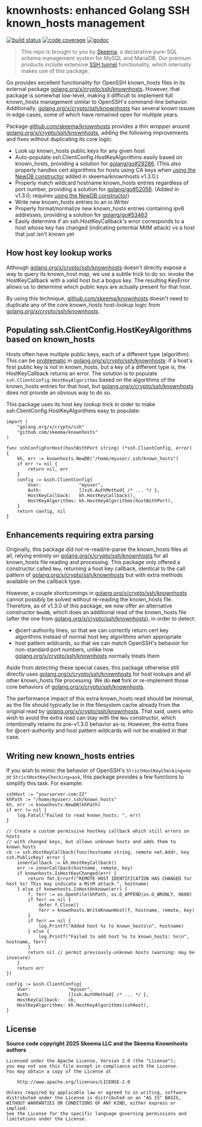 # knownhosts: enhanced Golang SSH known_hosts management

[![build status](https://img.shields.io/github/actions/workflow/status/skeema/knownhosts/tests.yml?branch=main)](https://github.com/skeema/knownhosts/actions)
[![code coverage](https://img.shields.io/coveralls/skeema/knownhosts.svg)](https://coveralls.io/r/skeema/knownhosts)
[![godoc](https://img.shields.io/badge/godoc-reference-blue.svg)](https://pkg.go.dev/github.com/skeema/knownhosts)


> This repo is brought to you by [Skeema](https://github.com/skeema/skeema), a
> declarative pure-SQL schema management system for MySQL and MariaDB. Our
> premium products include extensive [SSH tunnel](https://www.skeema.io/docs/features/ssh/)
> functionality, which internally makes use of this package.

Go provides excellent functionality for OpenSSH known_hosts files in its
external package [golang.org/x/crypto/ssh/knownhosts](https://pkg.go.dev/golang.org/x/crypto/ssh/knownhosts). 
However, that package is somewhat low-level, making it difficult to implement full known_hosts management similar to OpenSSH's command-line behavior. Additionally, [golang.org/x/crypto/ssh/knownhosts](https://pkg.go.dev/golang.org/x/crypto/ssh/knownhosts) has several known issues in edge cases, some of which have remained open for multiple years.

Package [github.com/skeema/knownhosts](https://github.com/skeema/knownhosts) provides a *thin wrapper* around [golang.org/x/crypto/ssh/knownhosts](https://pkg.go.dev/golang.org/x/crypto/ssh/knownhosts), adding the following improvements and fixes without duplicating its core logic:

* Look up known_hosts public keys for any given host
* Auto-populate ssh.ClientConfig.HostKeyAlgorithms easily based on known_hosts, providing a solution for [golang/go#29286](https://github.com/golang/go/issues/29286). (This also properly handles cert algorithms for hosts using CA keys when [using the NewDB constructor](#enhancements-requiring-extra-parsing) added in skeema/knownhosts v1.3.0.)
* Properly match wildcard hostname known_hosts entries regardless of port number, providing a solution for [golang/go#52056](https://github.com/golang/go/issues/52056). (Added in v1.3.0; requires [using the NewDB constructor](#enhancements-requiring-extra-parsing))
* Write new known_hosts entries to an io.Writer
* Properly format/normalize new known_hosts entries containing ipv6 addresses, providing a solution for [golang/go#53463](https://github.com/golang/go/issues/53463)
* Easily determine if an ssh.HostKeyCallback's error corresponds to a host whose key has changed (indicating potential MitM attack) vs a host that just isn't known yet

## How host key lookup works

Although [golang.org/x/crypto/ssh/knownhosts](https://pkg.go.dev/golang.org/x/crypto/ssh/knownhosts) doesn't directly expose a way to query its known_host map, we use a subtle trick to do so: invoke the HostKeyCallback with a valid host but a bogus key. The resulting KeyError allows us to determine which public keys are actually present for that host.

By using this technique, [github.com/skeema/knownhosts](https://github.com/skeema/knownhosts) doesn't need to duplicate any of the core known_hosts host-lookup logic from [golang.org/x/crypto/ssh/knownhosts](https://pkg.go.dev/golang.org/x/crypto/ssh/knownhosts).

## Populating ssh.ClientConfig.HostKeyAlgorithms based on known_hosts

Hosts often have multiple public keys, each of a different type (algorithm). This can be [problematic](https://github.com/golang/go/issues/29286) in [golang.org/x/crypto/ssh/knownhosts](https://pkg.go.dev/golang.org/x/crypto/ssh/knownhosts): if a host's first public key is *not* in known_hosts, but a key of a different type *is*, the HostKeyCallback returns an error. The solution is to populate `ssh.ClientConfig.HostKeyAlgorithms` based on the algorithms of the known_hosts entries for that host, but 
[golang.org/x/crypto/ssh/knownhosts](https://pkg.go.dev/golang.org/x/crypto/ssh/knownhosts)
does not provide an obvious way to do so.

This package uses its host key lookup trick in order to make ssh.ClientConfig.HostKeyAlgorithms easy to populate:

```golang
import (
	"golang.org/x/crypto/ssh"
	"github.com/skeema/knownhosts"
)

func sshConfigForHost(hostWithPort string) (*ssh.ClientConfig, error) {
	kh, err := knownhosts.NewDB("/home/myuser/.ssh/known_hosts")
	if err != nil {
		return nil, err
	}
	config := &ssh.ClientConfig{
		User:              "myuser",
		Auth:              []ssh.AuthMethod{ /* ... */ },
		HostKeyCallback:   kh.HostKeyCallback(),
		HostKeyAlgorithms: kh.HostKeyAlgorithms(hostWithPort),
	}
	return config, nil
}
```

## Enhancements requiring extra parsing

Originally, this package did not re-read/re-parse the known_hosts files at all, relying entirely on [golang.org/x/crypto/ssh/knownhosts](https://pkg.go.dev/golang.org/x/crypto/ssh/knownhosts) for all known_hosts file reading and processing. This package only offered a constructor called `New`, returning a host key callback, identical to the call pattern of [golang.org/x/crypto/ssh/knownhosts](https://pkg.go.dev/golang.org/x/crypto/ssh/knownhosts) but with extra methods available on the callback type.

However, a couple shortcomings in [golang.org/x/crypto/ssh/knownhosts](https://pkg.go.dev/golang.org/x/crypto/ssh/knownhosts) cannot possibly be solved without re-reading the known_hosts file. Therefore, as of v1.3.0 of this package, we now offer an alternative constructor `NewDB`, which does an additional read of the known_hosts file (after the one from [golang.org/x/crypto/ssh/knownhosts](https://pkg.go.dev/golang.org/x/crypto/ssh/knownhosts)), in order to detect:

* @cert-authority lines, so that we can correctly return cert key algorithms instead of normal host key algorithms when appropriate
* host pattern wildcards, so that we can match OpenSSH's behavior for non-standard port numbers, unlike how [golang.org/x/crypto/ssh/knownhosts](https://pkg.go.dev/golang.org/x/crypto/ssh/knownhosts) normally treats them

Aside from *detecting* these special cases, this package otherwise still directly uses [golang.org/x/crypto/ssh/knownhosts](https://pkg.go.dev/golang.org/x/crypto/ssh/knownhosts) for host lookups and all other known_hosts file processing. We do **not** fork or re-implement those core behaviors of [golang.org/x/crypto/ssh/knownhosts](https://pkg.go.dev/golang.org/x/crypto/ssh/knownhosts).

The performance impact of this extra known_hosts read should be minimal, as the file should typically be in the filesystem cache already from the original read by [golang.org/x/crypto/ssh/knownhosts](https://pkg.go.dev/golang.org/x/crypto/ssh/knownhosts). That said, users who wish to avoid the extra read can stay with the `New` constructor, which intentionally retains its pre-v1.3.0 behavior as-is. However, the extra fixes for @cert-authority and host pattern wildcards will not be enabled in that case.

## Writing new known_hosts entries

If you wish to mimic the behavior of OpenSSH's `StrictHostKeyChecking=no` or `StrictHostKeyChecking=ask`, this package provides a few functions to simplify this task. For example:

```golang
sshHost := "yourserver.com:22"
khPath := "/home/myuser/.ssh/known_hosts"
kh, err := knownhosts.NewDB(khPath)
if err != nil {
	log.Fatal("Failed to read known_hosts: ", err)
}

// Create a custom permissive hostkey callback which still errors on hosts
// with changed keys, but allows unknown hosts and adds them to known_hosts
cb := ssh.HostKeyCallback(func(hostname string, remote net.Addr, key ssh.PublicKey) error {
	innerCallback := kh.HostKeyCallback()
	err := innerCallback(hostname, remote, key)
	if knownhosts.IsHostKeyChanged(err) {
		return fmt.Errorf("REMOTE HOST IDENTIFICATION HAS CHANGED for host %s! This may indicate a MitM attack.", hostname)
	} else if knownhosts.IsHostUnknown(err) {
		f, ferr := os.OpenFile(khPath, os.O_APPEND|os.O_WRONLY, 0600)
		if ferr == nil {
			defer f.Close()
			ferr = knownhosts.WriteKnownHost(f, hostname, remote, key)
		}
		if ferr == nil {
			log.Printf("Added host %s to known_hosts\n", hostname)
		} else {
			log.Printf("Failed to add host %s to known_hosts: %v\n", hostname, ferr)
		}
		return nil // permit previously-unknown hosts (warning: may be insecure)
	}
	return err
})

config := &ssh.ClientConfig{
	User:              "myuser",
	Auth:              []ssh.AuthMethod{ /* ... */ },
	HostKeyCallback:   cb,
	HostKeyAlgorithms: kh.HostKeyAlgorithms(sshHost),
}
```

## License

**Source code copyright 2025 Skeema LLC and the Skeema Knownhosts authors**

```text
Licensed under the Apache License, Version 2.0 (the "License");
you may not use this file except in compliance with the License.
You may obtain a copy of the License at

    http://www.apache.org/licenses/LICENSE-2.0

Unless required by applicable law or agreed to in writing, software
distributed under the License is distributed on an "AS IS" BASIS,
WITHOUT WARRANTIES OR CONDITIONS OF ANY KIND, either express or implied.
See the License for the specific language governing permissions and
limitations under the License.
```
